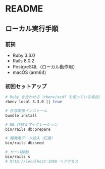 # README

## ローカル実行手順

### 前提
- Ruby 3.3.0
- Rails 8.0.2
- PostgreSQL（ローカル動作用）
- macOS (arm64)

### 初回セットアップ
```bash
# Ruby を合わせる（rbenv/asdf を使っている場合）
rbenv local 3.3.0 || true

# 依存関係インストール
bundle install

# DB 作成＆マイグレーション
bin/rails db:prepare

# 開発用データ投入（任意）
bin/rails db:seed

# サーバ起動
bin/rails s
# http://localhost:3000 へアクセス
